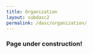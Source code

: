 ```yaml
---
title: Organization
layout: subdasc2
permalink: /dasc/organization/
---
```


<h3>Page under construction!</h3>

<!--- COMMENTED
<h3>DASC 2022 Organizing Committee</h3>

<hr/>

<h4> Honorary Chairs</h4>


Vincenzo Piuri, 	University of Milan, Italy
<br/>Geoffrey Fox, Indiana University, USA <br/>
Andrew Perrin, Athabasca University, Canada <br/>

<h4>General Chairs	</h4>

Rossitza Marinova,	Concordia Univ. of Edmonton, Canada
<br/>Zakirul Alam Bhuiyan,	Fordham University, USA

<h4>General Executive Chairs	</h4>
Henry Leung,	The University of Calgary, Canada
<br/>Mohammad Zulkernine,	Queen's University, Canada

<h4>Program Chairs 	</h4>
 Bo Yang,	Univ. of Elec. Sci. & Tech. of China, China
<br/>Aniello Castiglione,	Univ. of Naples Parthenope, Italy


<h4>Program Vice-Chairs	</h4>
Lunke Fei,	Guangdong Univ. of Technology, China<br/>
Yanping Xiang,	Univ. of Elec. Sci. & Tech. of China, China
<br/>Muhammad Imran, King Saud University, KSA

<h4>Workshop/Special Session Chairs</h4>
Mostafa Fouda, Idaho State University, USA
<br/>Pradip Kumar Sharma, University of Aberdeen, UK

<h4>Demo/Poster/WiP Chair</h4>
Saqib Ali, Univ. of Agri. Faisalabad Pakistan
<br/>Peng Hao, Beihang University, China 
	
<h4>Publicity Chairs	</h4>
Mubashir Rehmani, Cork Inst. of Tech., Ireland
<br/>Haomiao Yang, Univ. of Elec. Sci. & Tech. of China
<br/>Preeti Mishra, Graphic Era Deemed to be Univ., India 
	
<h4>
International Advisory Committee (alphabetical)</h4>
Mohammed Atiquzzaman, Univ. of Oklahoma, USA
<br/>Davide Bacciu, University of Pisa, Italy
<br/>Yi Chang, Jilin University, China
<br/>Nobuyasu Kanekawa, Hitachi, Ltd., Japan
<br/>Sy-Yen Kuo, National Taiwan University, Taiwan
<br/>Irwin King, The Chinese University of Hong Kong,China
<br/>Jiming Liu, Hong Kong Baptist University, China
<br/>Tatsuhiro Tsuchiya, Osaka University, Japan
<br/>Wei Wang, University of New South Wales, Australia
<br/>Ji-Rong Wen, Renmin University of China, China	



<h4>Steering Committee	</h4>
Jianhua Ma (Chair),	Hosei University, Japan<br/>
Laurence T. Yang (Chair),	St. Francis Xavier Univ., Canada<br/>
Yuanshun Dai,	Univ. of Elec. Sci. & Tech. of China, China<br/>
Tadashi Dohi,	Hiroshima University, Japan<br/>
Md Zakirul Alam Bhuiyan,	Fordham Univ., USA<br/>
-->
